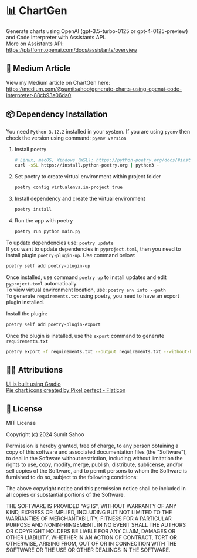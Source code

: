 # 📊 ChartGen
Generate charts using OpenAI (gpt-3.5-turbo-0125 or gpt-4-0125-preview) and Code Interpreter with Assistants API.<br>
More on Assistants API: https://platform.openai.com/docs/assistants/overview

## 📖 Medium Article
View my Medium article on ChartGen here: https://medium.com/@sumitsahoo/generate-charts-using-openai-code-interpreter-88cb93a06da0

## 📦 Dependency Installation

You need `Python 3.12.2` installed in your system. If you are using `pyenv` then check the version using command: `pyenv version`

1. Install poetry
    ```bash
    # Linux, macOS, Windows (WSL): https://python-poetry.org/docs/#installing-with-the-official-installer
    curl -sSL https://install.python-poetry.org | python3 -
    ```
2. Set poetry to create virtual environment within project folder
    ```bash
    poetry config virtualenvs.in-project true
    ```
3. Install dependency and create the virtual environment
    ```bash
    poetry install
    ``` 
4. Run the app with poetry
    ```python
    poetry run python main.py
    ```

To update dependencies use: `poetry update`<br>
If you want to update dependencies in `pyproject.toml`, then you need to install plugin `poetry-plugin-up`. Use command below:

```bash
poetry self add poetry-plugin-up
```
Once installed, use command `poetry up` to install updates and edit `pyproject.toml` automatically.<br>
To view virtual environment location, use: `poetry env info --path`<br>
To generate `requirements.txt` using poetry, you need to have an export plugin installed.<br>

Install the plugin:
```bash
poetry self add poetry-plugin-export
```
Once the plugin is installed, use the `export` command to generate `requirements.txt`
```bash
poetry export -f requirements.txt --output requirements.txt --without-hashes
```

## 🙏🏻 Attributions
<a href="https://www.gradio.app/" title="gradio ui">UI is built using Gradio</a><br>
<a href="https://www.flaticon.com/free-icons/pie-chart" title="pie chart icons">Pie chart icons created by Pixel perfect - Flaticon</a>

## 📜 License

MIT License

Copyright (c) 2024 Sumit Sahoo

Permission is hereby granted, free of charge, to any person obtaining a copy
of this software and associated documentation files (the "Software"), to deal
in the Software without restriction, including without limitation the rights
to use, copy, modify, merge, publish, distribute, sublicense, and/or sell
copies of the Software, and to permit persons to whom the Software is
furnished to do so, subject to the following conditions:

The above copyright notice and this permission notice shall be included in
all copies or substantial portions of the Software.

THE SOFTWARE IS PROVIDED "AS IS", WITHOUT WARRANTY OF ANY KIND, EXPRESS OR
IMPLIED, INCLUDING BUT NOT LIMITED TO THE WARRANTIES OF MERCHANTABILITY,
FITNESS FOR A PARTICULAR PURPOSE AND NONINFRINGEMENT. IN NO EVENT SHALL THE
AUTHORS OR COPYRIGHT HOLDERS BE LIABLE FOR ANY CLAIM, DAMAGES OR OTHER
LIABILITY, WHETHER IN AN ACTION OF CONTRACT, TORT OR OTHERWISE, ARISING FROM,
OUT OF OR IN CONNECTION WITH THE SOFTWARE OR THE USE OR OTHER DEALINGS IN
THE SOFTWARE.
